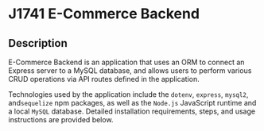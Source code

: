 # J1741 E-Commerce Backend
## Description
E-Commerce Backend is an application that uses an ORM to connect an Express server to a MySQL database, and allows users to perform various CRUD operations via API routes defined in the application.

Technologies used by the application include the `dotenv`, `express`, `mysql2`, and`sequelize` npm packages, as well as the `Node.js` JavaScript runtime and a local `MySQL` database. Detailed installation requirements, steps, and usage instructions are provided below.

